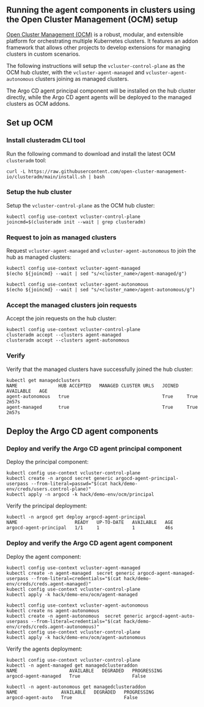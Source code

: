## Running the agent components in clusters using the Open Cluster Management (OCM) setup

[Open Cluster Management (OCM)](https://open-cluster-management.io/) is a robust, modular,
and extensible platform for orchestrating multiple Kubernetes clusters.
It features an addon framework that allows other projects to develop extensions for managing clusters in custom scenarios.

The following instructions will setup the `vcluster-control-plane` as the OCM hub cluster,
with the `vcluster-agent-managed` and `vcluster-agent-autonomous` clusters joining as managed clusters.

The Argo CD agent principal component will be installed on the hub cluster directly,
while the Argo CD agent agents will be deployed to the managed clusters as OCM addons.

## Set up OCM

### Install clusteradm CLI tool

Run the following command to download and install the latest OCM `clusteradm` tool:

```shell
curl -L https://raw.githubusercontent.com/open-cluster-management-io/clusteradm/main/install.sh | bash
```
### Setup the hub cluster

Setup the `vcluster-control-plane` as the OCM hub cluster:

```shell
kubectl config use-context vcluster-control-plane
joincmd=$(clusteradm init --wait | grep clusteradm)
```

### Request to join as managed clusters

Request `vcluster-agent-managed` and `vcluster-agent-autonomous` to join the hub as managed clusters:

```shell
kubectl config use-context vcluster-agent-managed
$(echo ${joincmd} --wait | sed "s/<cluster_name>/agent-managed/g")

kubectl config use-context vcluster-agent-autonomous
$(echo ${joincmd} --wait | sed "s/<cluster_name>/agent-autonomous/g")
```

### Accept the managed clusters join requests

Accept the join requests on the hub cluster:

```shell
kubectl config use-context vcluster-control-plane
clusteradm accept --clusters agent-managed
clusteradm accept --clusters agent-autonomous
```

### Verify

Verify that the managed clusters have successfully joined the hub cluster:

```shell
kubectl get managedclusters
NAME               HUB ACCEPTED   MANAGED CLUSTER URLS   JOINED   AVAILABLE   AGE
agent-autonomous   true                                  True     True        2m57s
agent-managed      true                                  True     True        2m57s
```

## Deploy the Argo CD agent components

### Deploy and verify the Argo CD agent principal component

Deploy the principal component:

```shell
kubectl config use-context vcluster-control-plane
kubectl create -n argocd secret generic argocd-agent-principal-userpass --from-literal=passwd="$(cat hack/demo-env/creds/users.control-plane)"
kubectl apply -n argocd -k hack/demo-env/ocm/principal
```

Verify the principal deployment:

```shell
kubectl -n argocd get deploy argocd-agent-principal
NAME                     READY   UP-TO-DATE   AVAILABLE   AGE
argocd-agent-principal   1/1     1            1           46s
```

### Deploy and verify the Argo CD agent agent component

Deploy the agent component:

```shell
kubectl config use-context vcluster-agent-managed
kubectl create -n agent-managed  secret generic argocd-agent-managed-userpass --from-literal=credentials="$(cat hack/demo-env/creds/creds.agent-managed)"
kubectl config use-context vcluster-control-plane
kubectl apply -k hack/demo-env/ocm/agent-managed

kubectl config use-context vcluster-agent-autonomous
kubectl create ns agent-autonomous
kubectl create -n agent-autonomous  secret generic argocd-agent-auto-userpass --from-literal=credentials="$(cat hack/demo-env/creds/creds.agent-autonomous)"
kubectl config use-context vcluster-control-plane
kubectl apply -k hack/demo-env/ocm/agent-autonomous
```

Verify the agents deployment:

```shell
kubectl config use-context vcluster-control-plane
kubectl -n agent-managed get managedclusteraddon
NAME                   AVAILABLE   DEGRADED   PROGRESSING
argocd-agent-managed   True                   False

kubectl -n agent-autonomous get managedclusteraddon
NAME                AVAILABLE   DEGRADED   PROGRESSING
argocd-agent-auto   True                   False
```
